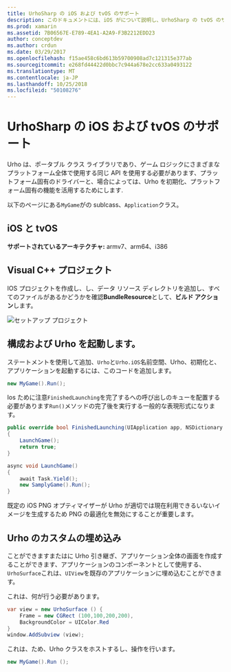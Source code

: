```yaml
---
title: UrhoSharp の iOS および tvOS のサポート
description: このドキュメントには、iOS がについて説明し、UrhoSharp の tvOS のサポートします。 これには、プロジェクトを作成、構成し起動 Urho、および Urho のカスタムの埋め込みを実行する方法について説明します。
ms.prod: xamarin
ms.assetid: 7B06567E-E789-4EA1-A2A9-F3B2212EDD23
author: conceptdev
ms.author: crdun
ms.date: 03/29/2017
ms.openlocfilehash: f15ae458c6bd613b59700908ad7c121315e377ab
ms.sourcegitcommit: e268fd44422d0bbc7c944a678e2cc633a0493122
ms.translationtype: MT
ms.contentlocale: ja-JP
ms.lasthandoff: 10/25/2018
ms.locfileid: "50108276"
---
```

# <a name="urhosharp-ios-and-tvos-support"></a>UrhoSharp の iOS および tvOS のサポート

Urho は、ポータブル クラス ライブラリであり、ゲーム ロジックにさまざまなプラットフォーム全体で使用する同じ API を使用する必要があります、プラットフォーム固有のドライバーと、場合によっては、Urho を初期化、プラットフォーム固有の機能を活用するためにします.

以下のページにある`MyGame`がの sublcass、`Application`クラス。

## <a name="ios-and-tvos"></a>iOS と tvOS

**サポートされているアーキテクチャ:** armv7、arm64、i386

## <a name="creating-a-project"></a>Visual C++ プロジェクト

IOS プロジェクトを作成し、し、データ リソース ディレクトリを追加し、すべてのファイルがあるかどうかを確認**BundleResource**として、**ビルド アクション**します。

![セットアップ プロジェクト](ios-images/image-4.png "リソース ディレクトリにデータの追加")

## <a name="configuring-and-launching-urho"></a>構成および Urho を起動します。

ステートメントを使用して追加、`Urho`と`Urho.iOS`名前空間、Urho、初期化と、アプリケーションを起動するには、このコードを追加します。

```csharp
new MyGame().Run();
```

Ios ために注意`FinishedLaunching`を完了するへの呼び出しのキューを配置する必要があります`Run()`メソッドの完了後を実行する一般的な表現形式になります。

```csharp
public override bool FinishedLaunching(UIApplication app, NSDictionary options)
{
    LaunchGame();
    return true;
}

async void LaunchGame()
{
    await Task.Yield();
    new SamplyGame().Run();
}
```

既定の iOS PNG オプティマイザーが Urho が適切では現在利用できるいないイメージを生成するため PNG の最適化を無効にすることが重要します。

## <a name="custom-embedding-of-urho"></a>Urho のカスタムの埋め込み

ことができますまたはに Urho 引き継ぎ、アプリケーション全体の画面を作成することができます、アプリケーションのコンポーネントとして使用する、`UrhoSurface`これは、`UIView`を既存のアプリケーションに埋め込むことができます。

これは、何が行う必要があります。

```csharp
var view = new UrhoSurface () {
    Frame = new CGRect (100,100,200,200),
    BackgroundColor = UIColor.Red
}
window.AddSubview (view);
```

これは、ため、Urho クラスをホストするし、操作を行います。

```csharp
new MyGame().Run ();
```

